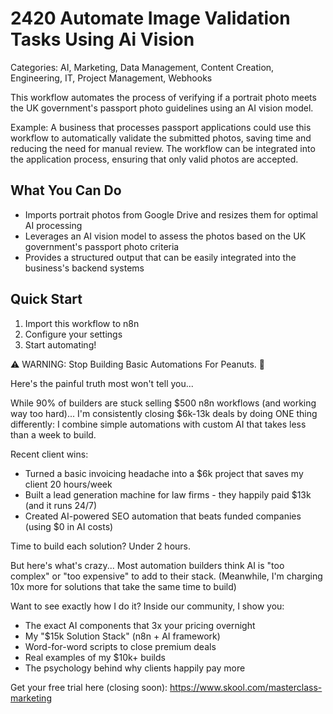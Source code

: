 # 2420 Automate Image Validation Tasks Using Ai Vision

Categories: AI, Marketing, Data Management, Content Creation, Engineering, IT, Project Management, Webhooks

This workflow automates the process of verifying if a portrait photo meets the UK government's passport photo guidelines using an AI vision model.

Example: A business that processes passport applications could use this workflow to automatically validate the submitted photos, saving time and reducing the need for manual review. The workflow can be integrated into the application process, ensuring that only valid photos are accepted.

## What You Can Do
- Imports portrait photos from Google Drive and resizes them for optimal AI processing
- Leverages an AI vision model to assess the photos based on the UK government's passport photo criteria
- Provides a structured output that can be easily integrated into the business's backend systems

## Quick Start
1. Import this workflow to n8n
2. Configure your settings
3. Start automating!

⚠️ WARNING: Stop Building Basic Automations For Peanuts. 🚫

Here's the painful truth most won't tell you...

While 90% of builders are stuck selling $500 n8n workflows (and working way too hard)...
I'm consistently closing $6k-13k deals by doing ONE thing differently:
I combine simple automations with custom AI that takes less than a week to build.

Recent client wins:
* Turned a basic invoicing headache into a $6k project that saves my client 20 hours/week
* Built a lead generation machine for law firms - they happily paid $13k (and it runs 24/7)
* Created AI-powered SEO automation that beats funded companies (using $0 in AI costs)

Time to build each solution? Under 2 hours.

But here's what's crazy...
Most automation builders think AI is "too complex" or "too expensive" to add to their stack.
(Meanwhile, I'm charging 10x more for solutions that take the same time to build)

Want to see exactly how I do it?
Inside our community, I show you:
* The exact AI components that 3x your pricing overnight
* My "$15k Solution Stack" (n8n + AI framework)
* Word-for-word scripts to close premium deals
* Real examples of my $10k+ builds
* The psychology behind why clients happily pay more

Get your free trial here (closing soon): https://www.skool.com/masterclass-marketing
